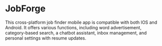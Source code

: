 # JobForge
This cross-platform job finder mobile app is compatible with both IOS and Android. It offers various functions, including word advertisement, category-based search, a chatbot assistant, inbox management, and personal settings with resume updates.
